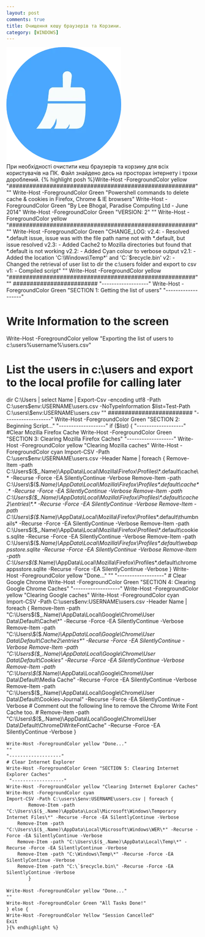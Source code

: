 ```yaml
---
layout: post
comments: true
title: Очищення кешу браузерів та Корзини.
category: [WINDOWS]
---
```

![clean logo](/assets/media/clean.webp?style=head)  
При необхідності очистити кеш браузерів та корзину для всіх користувачів на ПК. <!--more-->Файл знайдено десь на просторах інтернету і трохи дороблений.
  {% highlight posh %}Write-Host -ForegroundColor yellow "#######################################################"
""
Write-Host -ForegroundColor Green "Powershell commands to delete cache & cookies in Firefox, Chrome & IE browsers"
Write-Host -ForegroundColor Green "By Lee Bhogal, Paradise Computing Ltd - June 2014"
Write-Host -ForegroundColor Green "VERSION: 2"
""
Write-Host -ForegroundColor yellow "#######################################################"
""
Write-Host -ForegroundColor Green "CHANGE_LOG:
v2.4: - Resolved *.default issue, issue was with the file path name not with *.default, but issue resolved
v2.3: - Added Cache2 to Mozilla directories but found that *.default is not working
v2.2: - Added Cyan colour to verbose output
v2.1: - Added the location 'C:\Windows\Temp\*' and 'C:\`$recycle.bin\'
v2:   - Changed the retrieval of user list to dir the c:\users folder and export to csv
v1:   - Compiled script"
""
Write-Host -ForegroundColor yellow "#######################################################"
""
#########################
"-------------------"
Write-Host -ForegroundColor Green "SECTION 1: Getting the list of users"
"-------------------"
# Write Information to the screen
Write-Host -ForegroundColor yellow "Exporting the list of users to c:\users\%username%\users.csv"
# List the users in c:\users and export to the local profile for calling later
dir C:\Users | select Name | Export-Csv -encoding utf8 -Path C:\users\$env:USERNAME\users.csv -NoTypeInformation
$list=Test-Path C:\users\$env:USERNAME\users.csv
""
#########################
"-------------------"
Write-Host -ForegroundColor Green "SECTION 2: Beginning Script..."
"-------------------"
if ($list) {
    "-------------------"
    #Clear Mozilla Firefox Cache
    Write-Host -ForegroundColor Green "SECTION 3: Clearing Mozilla Firefox Caches"
    "-------------------"
    Write-Host -ForegroundColor yellow "Clearing Mozilla caches"
    Write-Host -ForegroundColor cyan
    Import-CSV -Path C:\users\$env:USERNAME\users.csv -Header Name | foreach {
            Remove-Item -path C:\Users\$($_.Name)\AppData\Local\Mozilla\Firefox\Profiles\*.default\cache\* -Recurse -Force -EA SilentlyContinue -Verbose
            Remove-Item -path C:\Users\$($_.Name)\AppData\Local\Mozilla\Firefox\Profiles\*.default\cache\*.* -Recurse -Force -EA SilentlyContinue -Verbose
	    Remove-Item -path C:\Users\$($_.Name)\AppData\Local\Mozilla\Firefox\Profiles\*.default\cache2\entries\*.* -Recurse -Force -EA SilentlyContinue -Verbose
            Remove-Item -path C:\Users\$($_.Name)\AppData\Local\Mozilla\Firefox\Profiles\*.default\thumbnails\* -Recurse -Force -EA SilentlyContinue -Verbose
            Remove-Item -path C:\Users\$($_.Name)\AppData\Local\Mozilla\Firefox\Profiles\*.default\cookies.sqlite -Recurse -Force -EA SilentlyContinue -Verbose
            Remove-Item -path C:\Users\$($_.Name)\AppData\Local\Mozilla\Firefox\Profiles\*.default\webappsstore.sqlite -Recurse -Force -EA SilentlyContinue -Verbose
            Remove-Item -path C:\Users\$($_.Name)\AppData\Local\Mozilla\Firefox\Profiles\*.default\chromeappsstore.sqlite -Recurse -Force -EA SilentlyContinue -Verbose
            }
    Write-Host -ForegroundColor yellow "Done..."
    ""
    "-------------------"
    # Clear Google Chrome
    Write-Host -ForegroundColor Green "SECTION 4: Clearing Google Chrome Caches"
    "-------------------"
    Write-Host -ForegroundColor yellow "Clearing Google caches"
    Write-Host -ForegroundColor cyan
    Import-CSV -Path C:\users\$env:USERNAME\users.csv -Header Name | foreach {
            Remove-Item -path "C:\Users\$($_.Name)\AppData\Local\Google\Chrome\User Data\Default\Cache\*" -Recurse -Force -EA SilentlyContinue -Verbose
Remove-Item -path "C:\Users\$($_.Name)\AppData\Local\Google\Chrome\User Data\Default\Cache2\entries\*" -Recurse -Force -EA SilentlyContinue -Verbose
            Remove-Item -path "C:\Users\$($_.Name)\AppData\Local\Google\Chrome\User Data\Default\Cookies" -Recurse -Force -EA SilentlyContinue -Verbose
            Remove-Item -path "C:\Users\$($_.Name)\AppData\Local\Google\Chrome\User Data\Default\Media Cache" -Recurse -Force -EA SilentlyContinue -Verbose
            Remove-Item -path "C:\Users\$($_.Name)\AppData\Local\Google\Chrome\User Data\Default\Cookies-Journal" -Recurse -Force -EA SilentlyContinue -Verbose
            # Comment out the following line to remove the Chrome Write Font Cache too.
            # Remove-Item -path "C:\Users\$($_.Name)\AppData\Local\Google\Chrome\User Data\Default\ChromeDWriteFontCache" -Recurse -Force -EA SilentlyContinue -Verbose
            }

    Write-Host -ForegroundColor yellow "Done..."
    ""
    "-------------------"
    # Clear Internet Explorer
    Write-Host -ForegroundColor Green "SECTION 5: Clearing Internet Explorer Caches"
     "-------------------"
    Write-Host -ForegroundColor yellow "Clearing Internet Explorer Caches"
    Write-Host -ForegroundColor cyan
    Import-CSV -Path C:\users\$env:USERNAME\users.csv | foreach {
            Remove-Item -path "C:\Users\$($_.Name)\AppData\Local\Microsoft\Windows\Temporary Internet Files\*" -Recurse -Force -EA SilentlyContinue -Verbose
	    Remove-Item -path "C:\Users\$($_.Name)\AppData\Local\Microsoft\Windows\WER\*" -Recurse -Force -EA SilentlyContinue -Verbose
	    Remove-Item -path "C:\Users\$($_.Name)\AppData\Local\Temp\*" -Recurse -Force -EA SilentlyContinue -Verbose
	    Remove-Item -path "C:\Windows\Temp\*" -Recurse -Force -EA SilentlyContinue -Verbose
	    Remove-Item -path "C:\`$recycle.bin\" -Recurse -Force -EA SilentlyContinue -Verbose
            }

    Write-Host -ForegroundColor yellow "Done..."
    ""
    Write-Host -ForegroundColor Green "All Tasks Done!"
    } else {
	Write-Host -ForegroundColor Yellow "Session Cancelled"
	Exit
	}{% endhighlight %}
